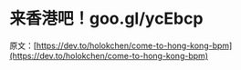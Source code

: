 # 来香港吧！goo.gl/ycEbcp

原文：[https://dev.to/holokchen/come-to-hong-kong-bpm](https://dev.to/holokchen/come-to-hong-kong-bpm)